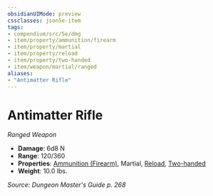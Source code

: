 ```yaml
---
obsidianUIMode: preview
cssclasses: json5e-item
tags:
- compendium/src/5e/dmg
- item/property/ammunition/firearm
- item/property/martial
- item/property/reload
- item/property/two-handed
- item/weapon/martial/ranged
aliases: 
- "Antimatter Rifle"
---
```

# Antimatter Rifle
*Ranged Weapon*  

- **Damage**: 6d8 N
- **Range**: 120/360
- **Properties**: [Ammunition (Firearm)](z_compendium/rules/item-properties.md#Ammunition%20(Firearm)), Martial, [Reload](z_compendium/rules/item-properties.md#Reload), [Two-handed](z_compendium/rules/item-properties.md#Two-handed)
- **Weight**: 10.0 lbs.

*Source: Dungeon Master's Guide p. 268*